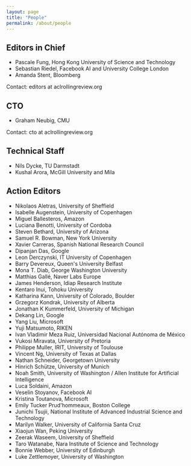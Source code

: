 ```yaml
---
layout: page
title: "People"
permalink: /about/people
---
```


## Editors in Chief

* Pascale Fung, Hong Kong University of Science and Technology
* Sebastian Riedel, Facebook AI and University College London
* Amanda Stent, Bloomberg

Contact: editors at aclrollingreview.org

## CTO

* Graham Neubig, CMU

Contact: cto at aclrollingreview.org

## Technical Staff

* Nils Dycke, TU Darmstadt
* Kushal Arora, McGill University and Mila

## Action Editors

* Nikolaos Aletras, University of Sheffield
* Isabelle Augenstein, University of Copenhagen
* Miguel Ballesteros, Amazon
* Luciana Benotti, University of Cordoba
* Steven Bethard, University of Arizona
* Samuel R. Bowman, New York University
* Xavier Carreras, Spanish National Research Council
* Dipanjan Das, Google
* Leon Derczynski, IT University of Copenhagen
* Barry Devereux, Queen's University Belfast
* Mona T. Diab, George Washington University
* Matthias Gallé, Naver Labs Europe
* James Henderson, Idiap Research Institute
* Kentaro Inui, Tohoku University
* Katharina Kann, University of Colorado, Boulder
* Grzegorz Kondrak, University of Alberta
* Jonathan K Kummerfeld, University of Michigan
* Dekang Lin, Google
* Yang Liu, Microsoft
* Yuji Matsumoto, RIKEN
* Ivan Vladimir Meza Ruiz, Universidad Nacional Autónoma de México
* Vukosi Miravata, University of Pretoria
* Philippe Muller, IRIT, University of Toulouse
* Vincent Ng, University of Texas at Dallas
* Nathan Schneider, Georgetown University
* Hinrich Schütze, University of Munich
* Noah Smith, University of Washington / Allen Institute for Artificial Intelligence
* Luca Soldaini, Amazon
* Veselin Stoyanov, Facebook AI
* Kristina Toutanova, Microsoft
* Emily Tucker Prud'hommeaux, Boston College
* Junichi Tsujii, National Institute of Advanced Industrial Science and Technology
* Marilyn Walker, University of California Santa Cruz
* Xiaojun Wan, Peking University
* Zeerak Waseem, University of Sheffield
* Taro Watanabe, Nara Institute of Science and Technology
* Bonnie Webber, University of Edinburgh
* Luke Zettlemoyer, University of Washington
